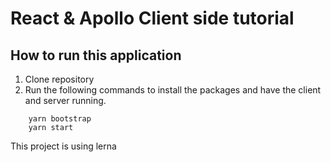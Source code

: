 # React & Apollo Client side tutorial

## How to run this application

1. Clone repository
2. Run the following commands to install the packages and have the client and server running. 
```
    yarn bootstrap
    yarn start
```

This project is using lerna 